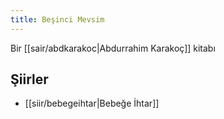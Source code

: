 ```yaml
---
title: Beşinci Mevsim
---
```


Bir [[sair/abdkarakoc|Abdurrahim Karakoç]] kitabı

## Şiirler
- [[siir/bebegeihtar|Bebeğe İhtar]]